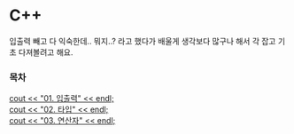 # C++

입출력 빼고 다 익숙한데.. 뭐지..? 라고 했다가 배울게 생각보다 많구나 해서 각 잡고 기초 다져볼려고 해요.

### 목차

[cout << "01. 입출력" << endl;](./docs/print.md)  
[cout << "02. 타입" << endl;](./docs/print.md)  
[cout << "03. 연산자" << endl;](./docs/operator.md)  